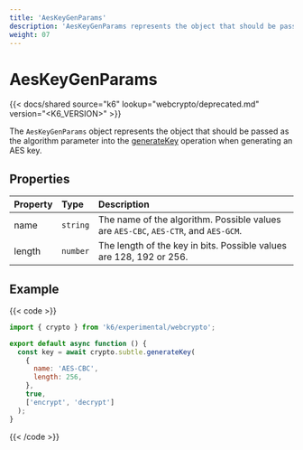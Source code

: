 ```yaml
---
title: 'AesKeyGenParams'
description: 'AesKeyGenParams represents the object that should be passed as the algorithm parameter into the generateKey operation, when generating an AES key.'
weight: 07
---
```


# AesKeyGenParams

{{< docs/shared source="k6" lookup="webcrypto/deprecated.md" version="<K6_VERSION>" >}}

The `AesKeyGenParams` object represents the object that should be passed as the algorithm parameter into the [generateKey](https://grafana.com/docs/k6/<K6_VERSION>/javascript-api/k6-experimental/webcrypto/subtlecrypto/generatekey) operation when generating an AES key.

## Properties

| Property | Type     | Description                                                                         |
| :------- | :------- | :---------------------------------------------------------------------------------- |
| name     | `string` | The name of the algorithm. Possible values are `AES-CBC`, `AES-CTR`, and `AES-GCM`. |
| length   | `number` | The length of the key in bits. Possible values are 128, 192 or 256.                 |

## Example

{{< code >}}

```javascript
import { crypto } from 'k6/experimental/webcrypto';

export default async function () {
  const key = await crypto.subtle.generateKey(
    {
      name: 'AES-CBC',
      length: 256,
    },
    true,
    ['encrypt', 'decrypt']
  );
}
```

{{< /code >}}
